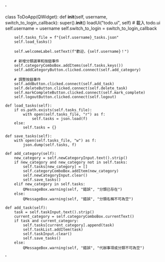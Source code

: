 '

class ToDoApp(QWidget):
    def __init__(self, username, switch_to_login_callback):
        super().__init__()
        loadUi("todo.ui", self)  # 載入 todo.ui
        self.username = username
        self.switch_to_login = switch_to_login_callback

        self.tasks_file = f"{self.username}_tasks.json"
        self.load_tasks()

        self.welcomeLabel.setText(f"歡迎，{self.username}！")

        # 新增分類選單和按鈕事件
        self.categoryComboBox.addItems(self.tasks.keys())
        self.addCategoryButton.clicked.connect(self.add_category)

        # 調整按鈕事件
        self.addButton.clicked.connect(self.add_task)
        self.deleteButton.clicked.connect(self.delete_task)
        self.markCompleteButton.clicked.connect(self.mark_complete)
        self.logoutButton.clicked.connect(self.logout)

    def load_tasks(self):
        if os.path.exists(self.tasks_file):
            with open(self.tasks_file, "r") as f:
                self.tasks = json.load(f)
        else:
            self.tasks = {}

    def save_tasks(self):
        with open(self.tasks_file, "w") as f:
            json.dump(self.tasks, f)

    def add_category(self):
        new_category = self.newCategoryInput.text().strip()
        if new_category and new_category not in self.tasks:
            self.tasks[new_category] = []
            self.categoryComboBox.addItem(new_category)
            self.newCategoryInput.clear()
            self.save_tasks()
        elif new_category in self.tasks:
            QMessageBox.warning(self, "錯誤", "分類已存在")
        else:
            QMessageBox.warning(self, "錯誤", "分類名稱不可為空")

    def add_task(self):
        task = self.taskInput.text().strip()
        current_category = self.categoryComboBox.currentText()
        if task and current_category:
            self.tasks[current_category].append(task)
            self.taskList.addItem(task)
            self.taskInput.clear()
            self.save_tasks()
        else:
            QMessageBox.warning(self, "錯誤", "代辦事項或分類不可為空")
'